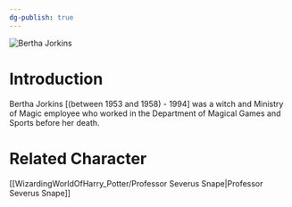 ```yaml
---
dg-publish: true
---
```

![Bertha Jorkins](http://rxbg5ysja.bkt.gdipper.com/Bertha_Jorkins.png)
# Introduction
Bertha Jorkins [(between 1953 and 1958) - 1994] was a witch and Ministry of Magic employee who worked in the Department of Magical Games and Sports before her death.

# Related Character
[[WizardingWorldOfHarry_Potter/Professor Severus Snape\|Professor Severus Snape]]
